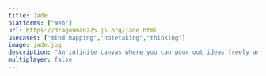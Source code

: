 ```yaml
---
title: Jade
platforms: ["Web"]
url: https://dragonman225.js.org/jade.html
usecases: ["mind mapping","notetaking","thinking"]
image: jade.jpg
description: "An infinite canvas where you can pour out ideas freely and think joyfully."
multiplayer: false
---
```

